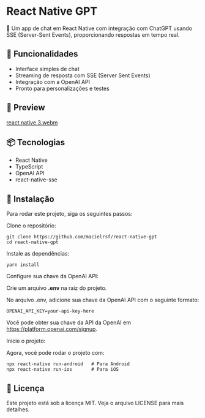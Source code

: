 # React Native GPT

💬 Um app de chat em React Native com integração com ChatGPT usando SSE (Server-Sent Events), proporcionando respostas em tempo real.

## 🚀 Funcionalidades

- Interface simples de chat
- Streaming de resposta com SSE (Server Sent Events)
- Integração com a OpenAI API
- Pronto para personalizações e testes

## 📱 Preview

[react native 3.webm](https://github.com/user-attachments/assets/51f6b8f3-76ab-4df9-859f-9be2f3f0c841)

## 📦 Tecnologias

- React Native
- TypeScript
- OpenAI API
- react-native-sse

## 🔧 Instalação

Para rodar este projeto, siga os seguintes passos:

Clone o repositório:
```
git clone https://github.com/macielrsf/react-native-gpt
cd react-native-gpt
```

Instale as dependências:

```
yarn install
```

Configure sua chave da OpenAI API:

Crie um arquivo **.env** na raiz do projeto.

No arquivo .env, adicione sua chave da OpenAI API com o seguinte formato:

```
OPENAI_API_KEY=your-api-key-here
````

Você pode obter sua chave da API da OpenAI em https://platform.openai.com/signup.

Inicie o projeto:

Agora, você pode rodar o projeto com:

```
npx react-native run-android   # Para Android
npx react-native run-ios       # Para iOS
````

## 📜 Licença

Este projeto está sob a licença MIT. Veja o arquivo LICENSE para mais detalhes.


